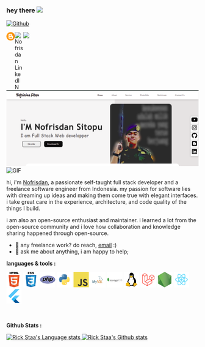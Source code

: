 ### hey there <img src="https://media.giphy.com/media/hvRJCLFzcasrR4ia7z/giphy.gif" width="10px">
[![Github](https://img.shields.io/github/followers/Nofrisdan?label=Follow&style=social)](https://github.com/Nofrisdan)

<a href="https://nofrisdanblog.cakdunsite.com">
  <img align="left" alt="Nofrisdan | Twitter" width="22px" src="blog.svg" />
</a>
<a href="https://www.linkedin.com/in/nofrisdan-sitopu-b64b03211/">
  <img align="left" alt="Nofrisdan LinkedIN" width="22px" src="https://raw.githubusercontent.com/peterthehan/peterthehan/master/assets/linkedin.svg" />
</a>


![](https://visitor-badge.glitch.me/badge?page_id=Nofrisdan.Nofrisdan)

<br />

<img src="https://github.com/Nofrisdan/Nofrisdan/blob/main/PORTOFOLIO1.png" alt="Nofrisdan Sitopu">
<img  alt="GIF" src="https://github.com/abhisheknaiidu/abhisheknaiidu/blob/master/code.gif?raw=true" width="500" height="320" />

hi, i'm [Nofrisdan](https://nofrisdan.cakdunsite.com), a passionate self-taught full stack developer and a freelance software engineer from Indonesia. my passion for software lies with dreaming up ideas and making them come true with elegant interfaces. i take great care in the experience, architecture, and code quality of the things I build.

i am also an open-source enthusiast and maintainer. i learned a lot from the open-source community and i love how collaboration and knowledge sharing happened through open-source.

- 💼 any freelance work? do reach, [email](mailto:nofrisdan.hire@cakdunsite.com) :)
- 💬 ask me about anything, i am happy to help;




**languages & tools :**  

<code><img height="40" src="https://raw.githubusercontent.com/github/explore/80688e429a7d4ef2fca1e82350fe8e3517d3494d/topics/html/html.png"></code>
<code><img height="40" src="https://raw.githubusercontent.com/github/explore/80688e429a7d4ef2fca1e82350fe8e3517d3494d/topics/css/css.png"></code>
<code><img height="40" src="https://raw.githubusercontent.com/github/explore/80688e429a7d4ef2fca1e82350fe8e3517d3494d/topics/php/php.png"></code>
<code><img height="40" src="https://raw.githubusercontent.com/github/explore/80688e429a7d4ef2fca1e82350fe8e3517d3494d/topics/python/python.png"></code>
<code><img height="40" src="https://raw.githubusercontent.com/github/explore/80688e429a7d4ef2fca1e82350fe8e3517d3494d/topics/javascript/javascript.png"></code>
<code><img height="40" src="https://raw.githubusercontent.com/github/explore/80688e429a7d4ef2fca1e82350fe8e3517d3494d/topics/mysql/mysql.png"></code>
<code><img height="40" src="https://raw.githubusercontent.com/github/explore/80688e429a7d4ef2fca1e82350fe8e3517d3494d/topics/mongodb/mongodb.png"></code>
<code><img height="40" src="https://raw.githubusercontent.com/github/explore/80688e429a7d4ef2fca1e82350fe8e3517d3494d/topics/linux/linux.png"></code>
<code><img height="40" src="https://raw.githubusercontent.com/github/explore/80688e429a7d4ef2fca1e82350fe8e3517d3494d/topics/laravel/laravel.png"></code>
<code><img height="40" src="https://raw.githubusercontent.com/github/explore/80688e429a7d4ef2fca1e82350fe8e3517d3494d/topics/nodejs/nodejs.png"></code>
<code><img height="40" src="https://raw.githubusercontent.com/github/explore/80688e429a7d4ef2fca1e82350fe8e3517d3494d/topics/react/react.png"></code>
<code><img height="40" src="https://raw.githubusercontent.com/github/explore/80688e429a7d4ef2fca1e82350fe8e3517d3494d/topics/flutter/flutter.png"></code>


<br>


**Github Stats :**  

<a href="https://github.com/Nofrisdan">
<img height=200 src="https://github-readme-stats-git-masterrstaa-rickstaa.vercel.app/api/top-langs/?username=Nofrisdan&layout=compact&langs_count=10&hide_border=true&role=owner,collaborator&theme=dark&bg_color=000000#gh-dark-mode-only" alt="Rick Staa's Language stats" />
</a>
<a href="https://github.com/Nofrisdan">
<img height=200 src="https://github-readme-stats-git-masterrstaa-rickstaa.vercel.app/api?username=Nofrisdan&show_icons=true&count_private=true&line_height=28&hide_border=true&card_width=450&include_all_commits=true&role=owner,collaborator&exclude_repo=github-readme-stats&theme=dark&bg_color=000000#gh-dark-mode-only" alt="Rick Staa's Github stats" />
</a>

